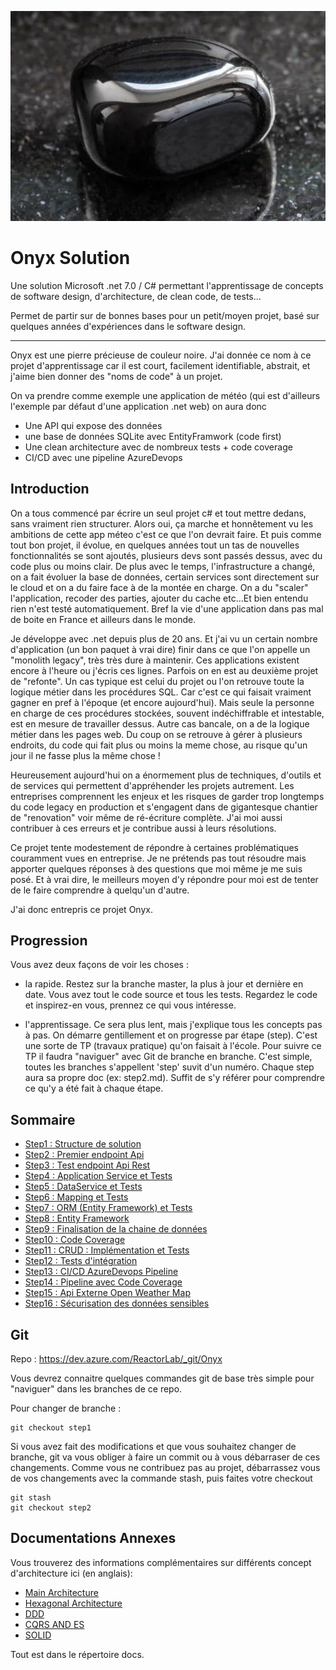 
![](docs/images/onyx.jpg)

# Onyx Solution 

Une solution Microsoft .net 7.0 / C# permettant l'apprentissage de concepts de software design, d'architecture, de clean code, de tests...

Permet de partir sur de bonnes bases pour un petit/moyen projet, basé sur quelques années d'expériences dans le software design. 

----

Onyx est une pierre précieuse de couleur noire. J'ai donnée ce nom à ce projet d'apprentissage car il est court, facilement identifiable, abstrait, et j'aime bien donner des "noms de code" à un projet. 

On va prendre comme exemple une application de météo (qui est d'ailleurs l'exemple par défaut d'une application .net web) on aura donc

- Une API qui expose des données
- une base de données SQLite avec EntityFramwork (code first)
- Une clean architecture avec de nombreux tests + code coverage
- CI/CD avec une pipeline AzureDevops

## Introduction

On a tous commencé par écrire un seul projet c# et tout mettre dedans, sans vraiment rien structurer. Alors oui, ça marche et honnêtement vu les ambitions de cette app méteo c'est ce que l'on devrait faire. Et puis comme tout bon projet, il évolue, en quelques années tout un tas de nouvelles fonctionnalités se sont ajoutés, plusieurs devs sont passés dessus, avec du code plus ou moins clair. De plus avec le temps, l'infrastructure a changé, on a fait évoluer la base de données, certain services sont directement sur le cloud et on a du faire face à de la montée en charge. On a du "scaler" l'application, recoder des parties, ajouter du cache etc...Et bien entendu rien n'est testé automatiquement. Bref la vie d'une application dans pas mal de boite en France et ailleurs dans le monde. 

Je développe avec .net depuis plus de 20 ans. Et j'ai vu un certain nombre d'application (un bon paquet à vrai dire) finir dans ce que l'on appelle un "monolith legacy", très très dure à maintenir. Ces applications existent encore à l'heure ou j'écris ces lignes. Parfois on en est au deuxième projet de "refonte". Un cas typique est celui du projet ou l'on retrouve toute la logique métier dans les procédures SQL. Car c'est ce qui faisait vraiment gagner en pref à l'époque (et encore aujourd'hui). Mais seule la personne en charge de ces procédures stockées, souvent indéchiffrable et intestable, est en mesure de travailler dessus. Autre cas bancale, on a de la logique métier dans les pages web. Du coup on se retrouve à gérer à plusieurs endroits, du code qui fait plus ou moins la meme chose, au risque qu'un jour il ne fasse plus la même chose !
 
Heureusement aujourd'hui on a énormement plus de techniques, d'outils et de services qui permettent d'appréhender les projets autrement. Les entreprises comprennent les enjeux et les risques de garder trop longtemps du code legacy en production et s'engagent dans de gigantesque chantier de "renovation" voir même de ré-écriture complète. J'ai moi aussi contribuer à ces erreurs et je contribue aussi à leurs résolutions. 

Ce projet tente modestement de répondre à certaines problématiques couramment vues en entreprise. Je ne prétends pas tout résoudre mais apporter quelques réponses à des questions que moi même je me suis posé. Et à vrai dire, le meilleurs moyen d'y répondre pour moi est de tenter de le faire comprendre à quelqu'un d'autre. 

J'ai donc entrepris ce projet Onyx. 

## Progression

Vous avez deux façons de voir les choses :

- la rapide. Restez sur la branche master, la plus à jour et dernière en date. Vous avez tout le code source et tous les tests. Regardez le code et inspirez-en vous, prennez ce qui vous intéresse. 

- l'apprentissage. Ce sera plus lent, mais j'explique tous les concepts pas à pas. On démarre gentillement et on progresse par étape (step). C'est une sorte de TP (travaux pratique) qu'on faisait à l'école. Pour suivre ce TP il faudra "naviguer" avec Git de branche en branche. C'est simple, toutes les branches s'appellent 'step' suvit d'un numéro. Chaque step aura sa propre doc (ex: step2.md). Suffit de s'y référer pour comprendre ce qu'y a été fait à chaque étape. 


## Sommaire

- [Step1 : Structure de solution](docs/steps/step1.md)
- [Step2 : Premier endpoint Api](docs/steps/step2.md)
- [Step3 : Test endpoint Api Rest](docs/steps/step3.md)
- [Step4 : Application Service et Tests](docs/steps/step4.md)
- [Step5 : DataService et Tests](docs/steps/step5.md)
- [Step6 : Mapping et Tests](docs/steps/step6.md)
- [Step7 : ORM (Entity Framework) et Tests](docs/steps/step7.md)
- [Step8 : Entity Framework](docs/steps/step8.md)
- [Step9 : Finalisation de la chaine de données](docs/steps/step9.md)
- [Step10 : Code Coverage ](docs/steps/step10.md)
- [Step11 : CRUD : Implémentation et Tests](docs/steps/step11.md)
- [Step12 : Tests d'intégration](docs/steps/step12.md)
- [Step13 : CI/CD AzureDevops Pipeline](docs/steps/step13.md)
- [Step14 : Pipeline avec Code Coverage](docs/steps/step14.md)
- [Step15 : Api Externe Open Weather Map](docs/steps/step15.md)
- [Step16 : Sécurisation des données sensibles](docs/steps/step16.md)

## Git

Repo : https://dev.azure.com/ReactorLab/_git/Onyx

Vous devrez connaitre quelques commandes git de base très simple pour "naviguer" dans les branches de ce repo. 

Pour changer de branche :
```git
git checkout step1
```

Si vous avez fait des modifications et que vous souhaitez changer de branche, git va vous obliger à faire un commit ou à vous débarraser de ces changements. Comme vous ne contribuez pas au projet, débarrassez vous de vos changements avec la commande stash, puis faites votre checkout
```git
git stash
git checkout step2
```

## Documentations Annexes

Vous trouverez des informations complémentaires sur différents concept d'architecture ici (en anglais):

- [Main Architecture](docs/en/ARCHITECTURE.md)
- [Hexagonal Architecture](docs/en/HEXAGONAL.md)
- [DDD](docs/en/DDD.md)
- [CQRS AND ES](docs/en/CQRS-ES.md)
- [SOLID](docs/en/SOLID.md)

Tout est dans le répertoire docs.


